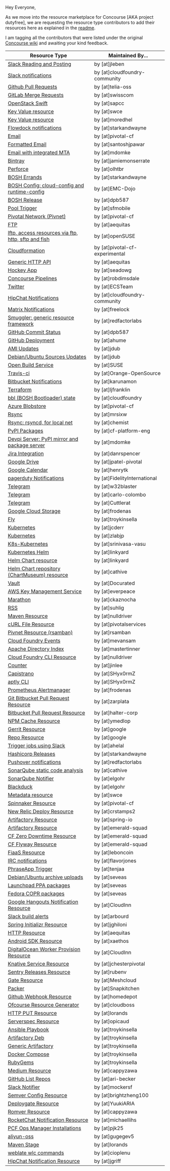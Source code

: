 Hey Everyone, 

As we move into the resource marketplace for Concourse [AKA project dutyfree], we are requesting the resource type contributors to add their resources here as explained in the [readme](https://github.com/concourse/resource-types/blob/master/README.md).

I am tagging all the contributors that were listed under the original [Concourse wiki](uhttps://github.com/concourse/concourse/wiki/Resource-Types) and awaiting your kind feedback.


| Resource Type | Maintained By... |
| ------------- | ------------- |
| [Slack Reading and Posting](https://github.com/jleben/slack-chat-resource) | by [at]jleben |
| [Slack notifications](https://github.com/cloudfoundry-community/slack-notification-resource) | by [at]cloudfoundry-community |
| [Github Pull Requests](https://github.com/telia-oss/github-pr-resource) | by [at]telia-oss |
| [GitLab Merge Requests](https://github.com/swisscom/gitlab-merge-request-resource) | by [at]swisscom |
| [OpenStack Swift](https://github.com/sapcc/concourse-swift-resource) | by [at]sapcc |
| [Key Value resource](https://github.com/swce/keyval-resource) | by [at]swce |
| [Key Value resource](https://github.com/moredhel/keyval-resource) | by [at]moredhel |
| [Flowdock notifications](https://github.com/starkandwayne/flowdock-concourse-notification-resource) | by [at]starkandwayne |
| [Email](https://github.com/pivotal-cf/email-resource) | by [at]pivotal-cf |
| [Formatted Email](https://github.com/santoshjpawar/concourse-email-notification) | by [at]santoshjpawar |
| [Email with integrated MTA](https://github.com/mdomke/concourse-email-resource) | by [at]mdomke |
| [Bintray](https://github.com/jamiemonserrate/bintray-resource) | by [at]jamiemonserrate |
| [Perforce](https://github.com/olhtbr/p4-resource) | by [at]olhtbr |
| [BOSH Errands](https://github.com/starkandwayne/bosh-errand-resource-boshrelease) | by [at]starkandwayne |
| [BOSH Config: cloud-config and runtime-config](https://github.com/EMC-Dojo/bosh-config-resource) | by [at]EMC-Dojo |
| [BOSH Release](https://github.com/dpb587/bosh-release-resource) | by [at]dpb587 |
| [Pool Trigger](https://github.com/cfmobile/pool-trigger-resource) | by [at]sfmobile |
| [Pivotal Network (Pivnet)](https://github.com/pivotal-cf/pivnet-resource) | by [at]pivotal-cf |
| [FTP](https://github.com/aequitas/concourse-ftp-resource) | by [at]aequitas |
| [lftp, access resources via ftp, http, sftp and fish](https://github.com/openSUSE/lftp-concourse-resource) | by [at]openSUSE |
| [Cloudformation](https://github.com/pivotal-cf-experimental/cloudformation-resource) | by [at]pivotal-cf-experimental |
| [Generic HTTP API](https://github.com/aequitas/concourse-http-api-resource) | by [at]aequitas |
| [Hockey App](https://github.com/seadowg/hockey-resource) | by [at]seadowg | 
| [Concourse Pipelines](https://github.com/robdimsdale/concourse-pipeline-resource) | by [at]robdimsdale |
| [Twitter](https://github.com/ECSTeam/twitter-resource) | by [at]ECSTeam |
| [HipChat Notifications](https://github.com/cloudfoundry-community/hipchat-notification-resource) | by [at]cloudfoundry-community |
| [Matrix Notifications](https://github.com/freelock/matrix-notification-resource) | by [at]freelock |
| [Smuggler: generic resource framework](https://github.com/redfactorlabs/concourse-smuggler-resource) | by [at]redfactorlabs |
| [GitHub Commit Status](https://github.com/dpb587/github-status-resource) | by [at]dpb587 |
| [GitHub Deployment](https://github.com/ahume/github-deployment-resource) | by [at]ahume |
| [AMI Updates](https://github.com/jdub/ami-resource) | by [at]jdub |
| [Debian/Ubuntu Sources Updates](https://github.com/jdub/debian-sources-resource) | by [at]jdub |
| [Open Build Service](https://github.com/SUSE/open-build-service-resource) | by [at]SUSE |
| [Travis-ci](https://github.com/Orange-OpenSource/travis-resource) | by [at]Orange-OpenSource |
| [Bitbucket Notifications](https://github.com/karunamon/concourse-resource-bitbucket) | by [at]karunamon |
| [Terraform](https://github.com/ljfranklin/terraform-resource) | by [at]ljfranklin |
| [bbl (BOSH Bootloader) state](https://github.com/cloudfoundry/bbl-state-resource) | by [at]cloudfoundry |
| [Azure Blobstore](https://github.com/pivotal-cf/azure-blobstore-resource) | by [at]pivotal-cf |
| [Rsync](https://github.com/mrsixw/concourse-rsync-resource) | by [at]mrsixw |
| [Rsync: rsyncd, for local net](https://github.com/chemist/rsync-resource) | by [at]chemist |
| [PyPI Packages](https://github.com/cf-platform-eng/concourse-pypi-resource) | by [at]cf-platform-eng |
| [Devpi Server: PyPI mirror and package server](https://github.com/mdomke/concourse-devpi-resource) | by [at]mdomke |
| [Jira Integration](https://github.com/danrspencer/jira-resource) | by [at]danrspencer |
| [Google Drive](https://github.com/jpatel-pivotal/google-drive-concourse-resource) | by [at]jpatel-pivotal |
| [Google Calendar](https://github.com/henrytk/calendar-resource) | by [at]henrytk |
| [pagerduty Notifications](https://github.com/FidelityInternational/concourse-pagerduty-notification-resource) | by [at]FidelityInternational |
| [Telegram](https://github.com/w32blaster/telegram-notification-resource) | by [at]w32blaster |
| [Telegram](https://github.com/carlo-colombo/telegram-resource) | by [at]carlo-colombo |
| [Telegram](https://github.com/Cuttlerat/concourse-telegram-resource) | by [at]Cuttlerat |
| [Google Cloud Storage](https://github.com/frodenas/gcs-resource) | by [at]frodenas |
| [Fly](https://github.com/troykinsella/concourse-fly-resource) | by [at]troykinsella |
| [Kubernetes](https://github.com/jcderr/concourse-kubernetes-resource) | by [at]jcderr |
| [Kubernetes](https://github.com/zlabjp/kubernetes-resource) | by [at]zlabjp |
| [K8s-Kubernetes](https://github.com/srinivasa-vasu/concourse-k8s) | by [at]srinivasa-vasu |
| [Kubernetes Helm](https://github.com/linkyard/concourse-helm-resource) | by [at]linkyard |
| [Helm Chart resource](https://github.com/linkyard/helm-chart-resource) | by [at]linkyard |
| [Helm Chart repository (ChartMuseum) resource](https://github.com/cathive/concourse-chartmuseum-resource) | by [at]cathive |
| [Vault](https://github.com/Docurated/concourse-vault-resource) | by [at]Docurated |
| [AWS Key Management Service](https://github.com/everpeace/aws-kms-resource) | by [at]everpeace |
| [Marathon](https://github.com/ckaznocha/marathon-resource) | by [at]ckaznocha |
| [RSS](https://github.com/suhlig/concourse-rss-resource) | by [at]suhlig |
| [Maven Resource](https://github.com/nulldriver/maven-resource) | by [at]nulldriver |
| [cURL File Resource](https://github.com/pivotalservices/concourse-curl-resource) | by [at]pivotalservices |
| [Pivnet Resource (rsamban)](https://github.com/rsamban/pivnet-resource) | by [at]rsamban |
| [Cloud Foundry Events](https://github.com/mevansam/cf-event-resource-type) | by [at]mevansam |
| [Apache Directory Index](https://github.com/mastertinner/apache-directory-index-resource) | by [at]mastertinner |
| [Cloud Foundry CLI Resource](https://github.com/nulldriver/cf-cli-resource) | by [at]nulldriver |
| [Counter](https://github.com/jinlee/counter-resource) | by [at]jinlee |
| [Capistrano](https://github.com/SHyx0rmZ/capistrano-resource) | by [at]SHyx0rmZ |
| [aptly CLI](https://github.com/SHyx0rmZ/aptly-cli-resource) | by [at]SHyx0rmZ |
| [Prometheus Alertmanager](https://github.com/frodenas/alertmanager-resource) | by [at]frodenas |
| [Git Bitbucket Pull Request Resource](https://github.com/zarplata/concourse-git-bitbucket-pr-resource) | by [at]zarplata |
| [Bitbucket Pull Request Resource](https://github.com/halter-corp/bitbucket-pullrequest-resource) | by [at]halter-corp |
| [NPM Cache Resource](https://github.com/ymedlop/npm-cache-resource) | by [at]ymedlop |
| [Gerrit Resource](https://github.com/google/concourse-resources/tree/master/gerrit) | by [at]google |
| [Repo Resource](https://github.com/google/concourse-resources/tree/master/repo) | by [at]google |
| [Trigger jobs using Slack](https://github.com/ahelal/bender) | by [at]ahelal |
| [Hashicorp Releases](https://github.com/starkandwayne/hashicorp-release-resource) | by [at]starkandwayne |
| [Pushover notifications](https://github.com/redfactorlabs/concourse-pushover-resource) | by [at]redfactorlabs |
| [SonarQube static code analysis](https://github.com/cathive/concourse-sonarqube-resource) | by [at]cathive |
| [SonarQube Notifier](https://github.com/elgohr/concourse-sonarqube-notifier) | by [at]elgohr |
| [Blackduck](https://github.com/elgohr/concourse-blackduck) | by [at]elgohr |
| [Metadata resource](https://github.com/swce/metadata-resource) | by [at]swce |
| [Spinnaker Resource](https://github.com/pivotal/spinnaker-resource) | by [at]pivotal-cf |
| [New Relic Deploy Resource](https://github.com/crstamps2/newrelic-deploy-resource) | by [at]crstamps2 |
| [Artifactory Resource](https://github.com/spring-io/artifactory-resource) | by [at]spring-io |
| [Artifactory Resource](https://github.com/emerald-squad/artifactory-resource) | by [at]emerald-squad |
| [CF Zero Downtime Resource](https://github.com/emerald-squad/cf-zero-downtime-resource) | by [at]emerald-squad |
| [CF Flyway Resource](https://github.com/emerald-squad/cf-flyway-resource) | by [at]emerald-squad |
| [FiaaS Resource](https://github.com/leboncoin/concourse-fiaas-resource) | by [at]leboncoin |
| [IRC notifications](https://github.com/flavorjones/irc-notification-resource) | by [at]flavorjones |
| [PhraseApp Trigger](https://github.com/tenjaa/concourse-phraseapp-resource) | by [at]tenjaa |
| [Debian/Ubuntu archive uploads](https://github.com/seveas/concourse-dput-resource) | by [at]seveas |
| [Launchpad PPA packages](https://github.com/seveas/concourse-ppa-resource) | by [at]seveas |
| [Fedora COPR packages](https://github.com/seveas/concourse-copr-resource) | by [at]seveas |
| [Google Hangouts Notification Resource](https://github.com/CloudInn/concourse-hangouts-resource) | by [at]CloudInn |
| [Slack build alerts](https://github.com/arbourd/concourse-slack-alert-resource) | by [at]arbourd |
| [Spring Initializr Resource](https://github.com/jghiloni/spring-initializr-resource) | by [at]jghiloni |
| [HTTP Resource](https://github.com/aequitas/concourse-http-resource) | by [at]aequitas |
| [Android SDK Resource](https://github.com/xaethos/android-sdk-resource) | by [at]xaethos |
| [DigitalOcean Worker Provision Resource](https://github.com/CloudInn/concourse-digitalocean-resource) | by [at]CloudInn |
| [Knative Service Resource](https://github.com/jchesterpivotal/knative-service-resource) | by [at]jchesterpivotal |
| [Sentry Releases Resource](https://github.com/rubenv/concourse-sentry-releases-resource) | by [at]rubenv |
| [Gate Resource](https://github.com/Meshcloud/gate-resource) | by [at]Meshcloud |
| [Packer](https://github.com/Snapkitchen/concourse-packer-resource) | by [at]Snapkitchen |
| [Github Webhook Resource](https://github.com/homedepot/github-webhook-resource) | by [at]homedepot |
| [Ofcourse Resource Generator](https://github.com/cloudboss/ofcourse) | by [at]cloudboss |
| [HTTP PUT Resource](https://github.com/lorands/http-put-resource) | by [at]lorands |
| [Serverspec Resource](https://github.com/opicaud/serverspec-concourse) | by [at]opicaud |
| [Ansible Playbook](https://github.com/troykinsella/concourse-ansible-playbook-resource) | by [at]troykinsella |
| [Artifactory Deb](https://github.com/troykinsella/concourse-artifactory-deb-resource) | by [at]troykinsella |
| [Generic Artifactory](https://github.com/troykinsella/concourse-artifactory-resource) | by [at]troykinsella |
| [Docker Compose](https://github.com/troykinsella/concourse-docker-compose-resource) | by [at]troykinsella |
| [RubyGems](https://github.com/troykinsella/concourse-rubygems-resource) | by [at]troykinsella |
| [Medium Resource](https://github.com/cappyzawa/medium-resource) | by [at]cappyzawa |
| [GitHub List Repos](https://github.com/coralogix/eng-concourse-resource-github-list-repos) | by [at]ari-becker |
| [Slack Notifier](https://github.com/mockersf/concourse-slack-notifier) | by [at]mockersf |
| [Semver Config Resource](https://github.com/brightzheng100/semver-config-concourse-resource) | by [at]brightzheng100 |
| [Deploygate Resource](https://github.com/YuukiARIA/concourse-deploygate-resource) | by [at]YuukiARIA |
| [Romver Resource](https://github.com/cappyzawa/romver-resource) | by [at]cappyzawa |
| [RocketChat Notification Resource](https://github.com/michaellihs/rocketchat-notification-resource) | by [at]michaellihs |
| [PCF Ops Manager Installations](https://github.com/pjk25/concourse-opsman-installations-resource) | by [at]pjk25 |
| [aliyun-oss](https://github.com/gugegev5/concourse-aliyun-oss-resource) | by [at]gugegev5 |
| [Maven Stage](https://github.com/lorands/maven-stage-resource) | by [at]lorands |
| [weblate wlc commands](https://github.com/cioplenu/concourse-weblate-resource) | by [at]cioplenu |
| [HipChat Notification Resource](https://github.com/jgriff/hipchat-notification-resource) | by [at]jgriff |

